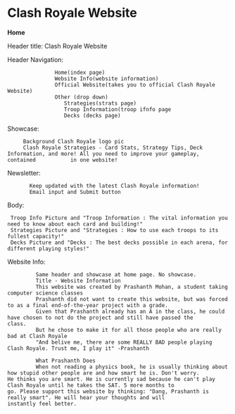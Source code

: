 # Clash Royale Website

**Home**

Header title: Clash Royale Website

Header Navigation: 
                   
                   Home(index page)
                   Website Info(website information)
                   Official Website(takes you to official Clash Royale Website)
                   Other (drop down)
                      Strategies(strats page)
                      Troop Information(troop ifnfo page
                      Decks (decks page)
                      
Showcase:
 
         Background Clash Royale logo pic
         Clash Royale Strategies - Card Stats, Strategy Tips, Deck Information, and more! All you need to improve your gameplay, contained           in one website!
         
Newsletter:
 
           Keep updated with the latest Clash Royale information!
           Email input and Submit button

Body: 

     Troop Info Picture and "Troop Information : The vital information you need to know about each card and building!"
     Strategies Picture and "Strategies : How to use each troops to its fullest capacity!"
     Decks Picture and "Decks : The best decks possible in each arena, for different playing styles!"
  

Website Info: 

             Same header and showcase at home page. No showcase.
             Title - Website Information
             This website was created by Prashanth Mohan, a student taking computer science classes
             Prashanth did not want to create this website, but was forced to as a final end-of-the-year project with a grade.
             Given that Prashanth already has an A in the class, he could have chosen to not do the project and still have passed the                  class.
             But he chose to make it for all those people who are really bad at Clash Royale
             "And belive me, there are some REALLY BAD people playing Clash Royale. Trust me, I play it" -Prashanth
             
             What Prashanth Does
             When not reading a physics book, he is usually thinking about how stupid other people are and how smart he is. Don't worry.                 He thinks you are smart. He is currently sad because he can't play Clash Royale until he takes the SAT. 5 more months to                 go. Please support this website by thinking: "Dang, Prashanth is really smart". He will hear your thoughts and will                     instantly feel better.
                     
